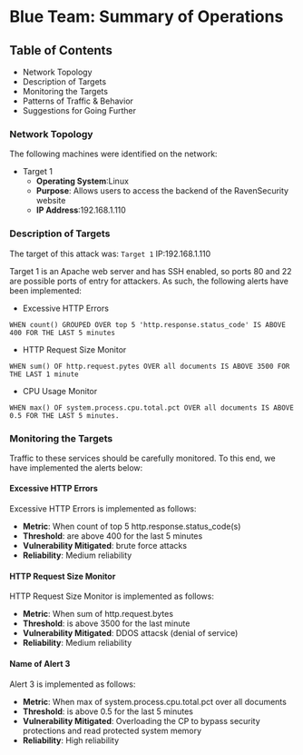 # Blue Team: Summary of Operations

## Table of Contents

- Network Topology
- Description of Targets
- Monitoring the Targets
- Patterns of Traffic & Behavior
- Suggestions for Going Further

### Network Topology

The following machines were identified on the network:

- Target 1
  - **Operating System**:Linux
  - **Purpose**: Allows users to access the backend of the RavenSecurity website
  - **IP Address**:192.168.1.110

### Description of Targets

The target of this attack was: `Target 1` IP:192.168.1.110

Target 1 is an Apache web server and has SSH enabled, so ports 80 and 22 are possible ports of entry for attackers. As such, the following alerts have been implemented:

- Excessive HTTP Errors

```KQL
WHEN count() GROUPED OVER top 5 'http.response.status_code' IS ABOVE 400 FOR THE LAST 5 minutes
```

- HTTP Request Size Monitor

```KQL
WHEN sum() OF http.request.pytes OVER all documents IS ABOVE 3500 FOR THE LAST 1 minute
```

- CPU Usage Monitor

```KQL
WHEN max() OF system.process.cpu.total.pct OVER all documents IS ABOVE 0.5 FOR THE LAST 5 minutes.
```

### Monitoring the Targets

Traffic to these services should be carefully monitored. To this end, we have implemented the alerts below:

#### Excessive HTTP Errors

Excessive HTTP Errors is implemented as follows:

- **Metric**: When count of top 5 http.response.status_code(s)
- **Threshold**: are above 400 for the last 5 minutes
- **Vulnerability Mitigated**: brute force attacks
- **Reliability**: Medium reliability

#### HTTP Request Size Monitor

HTTP Request Size Monitor is implemented as follows:

- **Metric**: When sum of http.request.bytes
- **Threshold**: is above 3500 for the last minute
- **Vulnerability Mitigated**: DDOS attacsk (denial of service)
- **Reliability**: Medium reliability

#### Name of Alert 3

Alert 3 is implemented as follows:

- **Metric**: When max of system.process.cpu.total.pct over all documents
- **Threshold**: is above 0.5 for the last 5 minutes
- **Vulnerability Mitigated**: Overloading the CP to bypass security protections and read protected system memory
- **Reliability**: High reliability

